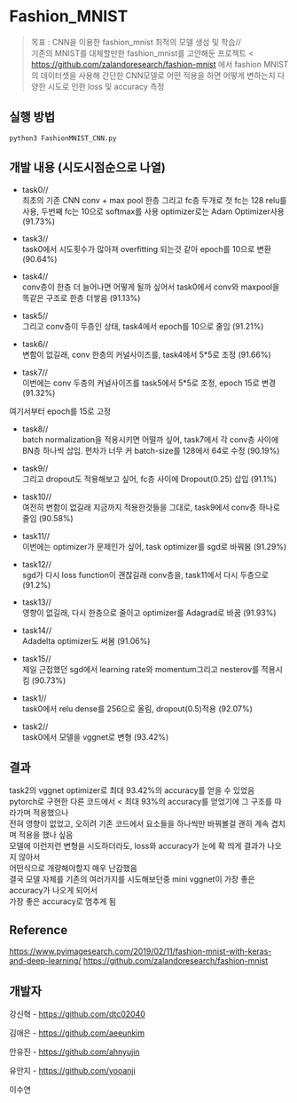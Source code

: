 # Fashion_MNIST
> 목표 : CNN을 이용한 fashion_mnist 최적의 모델 생성 및 학습//  
기존의 MNIST를 대체할만한 fashion_mnist를 고안해둔 프로젝트 < https://github.com/zalandoresearch/fashion-mnist
에서 fashion MNIST의 데이터셋을 사용해 간단한 CNN모델로 어떤 적용을 하면 어떻게 변하는지 다양한 시도로 인한 loss 및 accuracy 측정

## 실행 방법
```
python3 FashionMNIST_CNN.py
```

## 개발 내용 (시도시점순으로 나열)

* task0//                                           
최초의 기존 CNN conv + max pool 한층 그리고 fc층 두개로 첫 fc는 128 relu를 사용, 두번째 fc는 10으로 softmax를 사용 
optimizer로는 Adam Optimizer사용 (91.73%)
    
* task3//                                           
task0에서 시도횟수가 많아져 overfitting 되는것 같아 epoch를 10으로 변환 (90.64%)
    
* task4//                                           
conv층이 한층 더 늘어나면 어떻게 될까 싶어서 task0에서 conv와 maxpool을 똑같은 구조로 한층 더쌓음 (91.13%)
    
* task5//                                           
그리고 conv층이 두층인 상태, task4에서 epoch를 10으로 줄임 (91.21%)
    
* task6//                                           
변함이 없길래, conv 한층의 커널사이즈를, task4에서 5*5로 조정 (91.66%)
    
* task7//                                           
이번에는 conv 두층의 커널사이즈를 task5에서 5*5로 조정\, epoch 15로 변경 (91.32%)
    
여기서부터 epoch를 15로 고정

* task8//                                           
batch normalization을 적용시키면 어떨까 싶어,
task7에서 각 conv층 사이에 BN층 하나씩 삽입. 편차가 너무 커 batch-size를 128에서 64로 수정 (90.19%)

* task9//                                           
그리고 dropout도 적용해보고 싶어, fc층 사이에 Dropout(0.25) 삽입 (91.1%)
    
* task10//                                           
여전히 변함이 없길래 지금까지 적용한것들을 그대로, task9에서 conv층 하나로 줄임 (90.58%)
    
* task11//                                           
이번에는 optimizer가 문제인가 싶어, task optimizer를 sgd로 바꿔봄 (91.29%)
    
* task12//                                           
sgd가 다시 loss function이 괜찮길래 conv층을, task11에서 다시 두층으로 (91.2%)
    
* task13//                                           
영향이 없길래, 다시 한층으로 줄이고 optimizer를 Adagrad로 바꿈 (91.93%)
    
* task14//                                           
Adadelta optimizer도 써봄 (91.06%)
    
* task15//                                           
제일 근접했던 sgd에서 learning rate와 momentum그리고 nesterov를 적용시킴 (90.73%)
    
* task1//                                           
task0에서 relu dense를 256으로 올림, dropout(0.5)적용 (92.07%)
    
* task2//                                                   
task0에서 모델을 vggnet로 변형 (93.42%)
    
## 결과

   task2의 vggnet optimizer로 최대 93.42%의 accuracy를 얻을 수 있었음                               
   pytorch로 구현한 다른 코드에서 < 최대 93%의 accuracy를 얻었기에 그 구조를 따라가며 적용했으나                               
   전혀 영향이 없었고, 오히려 기존 코드에서 요소들을 하나씩만 바꿔볼걸 괜히 계속 겹치며 적용을 했나 싶음                               
   모델에 이런저런 변형을 시도하더라도, loss와 accuracy가 눈에 확 띄게 결과가 나오지 않아서                                
   어떤식으로 개량해야할지 매우 난감했음                                                                              
   결국 모델 자체를 기존의 여러가지를 시도해보던중 mini vggnet이 가장 좋은 accuracy가 나오게 되어서                                
   가장 좋은 accuracy로 멈추게 됨                    
   
## Reference

   https://www.pyimagesearch.com/2019/02/11/fashion-mnist-with-keras-and-deep-learning/
   https://github.com/zalandoresearch/fashion-mnist
   
## 개발자

강신혁 - https://github.com/dtc02040

김애은 - https://github.com/aeeunkim

안유진 - https://github.com/ahnyujin

유안지 - https://github.com/yooanji

이수연
